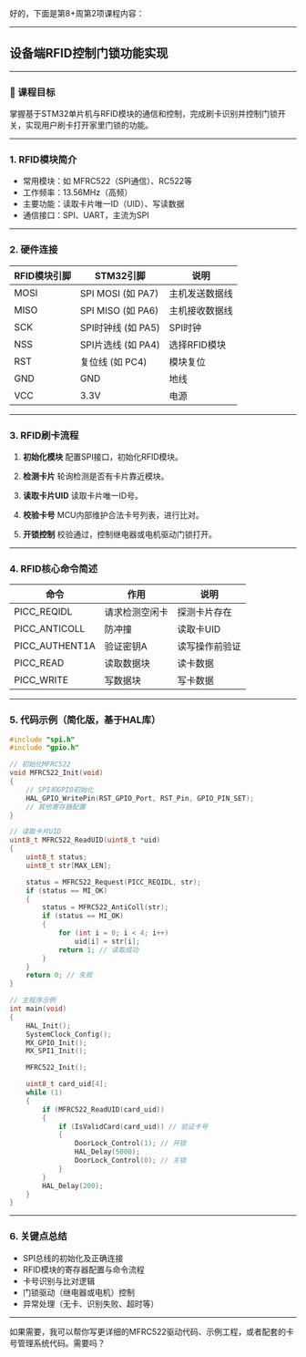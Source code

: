 好的，下面是第8+周第2项课程内容：

---

## 设备端RFID控制门锁功能实现

---

### 🎯 课程目标

掌握基于STM32单片机与RFID模块的通信和控制，完成刷卡识别并控制门锁开关，实现用户刷卡打开家里门锁的功能。

---

### 1. RFID模块简介

* 常用模块：如 MFRC522（SPI通信）、RC522等
* 工作频率：13.56MHz（高频）
* 主要功能：读取卡片唯一ID（UID）、写读数据
* 通信接口：SPI、UART，主流为SPI

---

### 2. 硬件连接

| RFID模块引脚 | STM32引脚          | 说明       |
| -------- | ---------------- | -------- |
| MOSI     | SPI MOSI (如 PA7) | 主机发送数据线  |
| MISO     | SPI MISO (如 PA6) | 主机接收数据线  |
| SCK      | SPI时钟线 (如 PA5)   | SPI时钟    |
| NSS      | SPI片选线 (如 PA4)   | 选择RFID模块 |
| RST      | 复位线 (如 PC4)      | 模块复位     |
| GND      | GND              | 地线       |
| VCC      | 3.3V             | 电源       |

---

### 3. RFID刷卡流程

1. **初始化模块**
   配置SPI接口，初始化RFID模块。

2. **检测卡片**
   轮询检测是否有卡片靠近模块。

3. **读取卡片UID**
   读取卡片唯一ID号。

4. **校验卡号**
   MCU内部维护合法卡号列表，进行比对。

5. **开锁控制**
   校验通过，控制继电器或电机驱动门锁打开。

---

### 4. RFID核心命令简述

| 命令              | 作用      | 说明      |
| --------------- | ------- | ------- |
| PICC\_REQIDL    | 请求检测空闲卡 | 探测卡片存在  |
| PICC\_ANTICOLL  | 防冲撞     | 读取卡UID  |
| PICC\_AUTHENT1A | 验证密钥A   | 读写操作前验证 |
| PICC\_READ      | 读取数据块   | 读卡数据    |
| PICC\_WRITE     | 写数据块    | 写卡数据    |

---

### 5. 代码示例（简化版，基于HAL库）

```c
#include "spi.h"
#include "gpio.h"

// 初始化MFRC522
void MFRC522_Init(void)
{
    // SPI和GPIO初始化
    HAL_GPIO_WritePin(RST_GPIO_Port, RST_Pin, GPIO_PIN_SET);
    // 其他寄存器配置
}

// 读取卡片UID
uint8_t MFRC522_ReadUID(uint8_t *uid)
{
    uint8_t status;
    uint8_t str[MAX_LEN];

    status = MFRC522_Request(PICC_REQIDL, str);
    if (status == MI_OK)
    {
        status = MFRC522_AntiColl(str);
        if (status == MI_OK)
        {
            for (int i = 0; i < 4; i++)
                uid[i] = str[i];
            return 1; // 读取成功
        }
    }
    return 0; // 失败
}

// 主程序示例
int main(void)
{
    HAL_Init();
    SystemClock_Config();
    MX_GPIO_Init();
    MX_SPI1_Init();

    MFRC522_Init();

    uint8_t card_uid[4];
    while (1)
    {
        if (MFRC522_ReadUID(card_uid))
        {
            if (IsValidCard(card_uid)) // 验证卡号
            {
                DoorLock_Control(1); // 开锁
                HAL_Delay(5000);
                DoorLock_Control(0); // 关锁
            }
        }
        HAL_Delay(200);
    }
}
```

---

### 6. 关键点总结

* SPI总线的初始化及正确连接
* RFID模块的寄存器配置与命令流程
* 卡号识别与比对逻辑
* 门锁驱动（继电器或电机）控制
* 异常处理（无卡、识别失败、超时等）

---

如果需要，我可以帮你写更详细的MFRC522驱动代码、示例工程，或者配套的卡号管理系统代码。需要吗？
